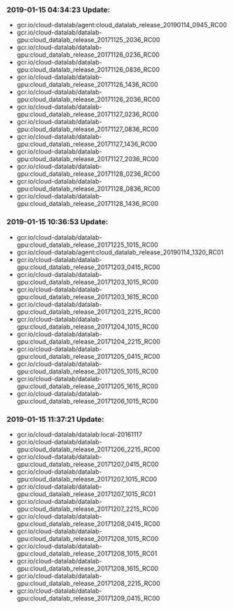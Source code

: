 ### 2019-01-15 04:34:23 Update:

- gcr.io/cloud-datalab/agent:cloud_datalab_release_20190114_0945_RC00
- gcr.io/cloud-datalab/datalab-gpu:cloud_datalab_release_20171125_2036_RC00
- gcr.io/cloud-datalab/datalab-gpu:cloud_datalab_release_20171126_0236_RC00
- gcr.io/cloud-datalab/datalab-gpu:cloud_datalab_release_20171126_0836_RC00
- gcr.io/cloud-datalab/datalab-gpu:cloud_datalab_release_20171126_1436_RC00
- gcr.io/cloud-datalab/datalab-gpu:cloud_datalab_release_20171126_2036_RC00
- gcr.io/cloud-datalab/datalab-gpu:cloud_datalab_release_20171127_0236_RC00
- gcr.io/cloud-datalab/datalab-gpu:cloud_datalab_release_20171127_0836_RC00
- gcr.io/cloud-datalab/datalab-gpu:cloud_datalab_release_20171127_1436_RC00
- gcr.io/cloud-datalab/datalab-gpu:cloud_datalab_release_20171127_2036_RC00
- gcr.io/cloud-datalab/datalab-gpu:cloud_datalab_release_20171128_0236_RC00
- gcr.io/cloud-datalab/datalab-gpu:cloud_datalab_release_20171128_0836_RC00
- gcr.io/cloud-datalab/datalab-gpu:cloud_datalab_release_20171128_1436_RC00
### 2019-01-15 10:36:53 Update:

- gcr.io/cloud-datalab/datalab-gpu:cloud_datalab_release_20171225_1015_RC00
- gcr.io/cloud-datalab/agent:cloud_datalab_release_20190114_1320_RC01
- gcr.io/cloud-datalab/datalab-gpu:cloud_datalab_release_20171203_0415_RC00
- gcr.io/cloud-datalab/datalab-gpu:cloud_datalab_release_20171203_1015_RC00
- gcr.io/cloud-datalab/datalab-gpu:cloud_datalab_release_20171203_1615_RC00
- gcr.io/cloud-datalab/datalab-gpu:cloud_datalab_release_20171203_2215_RC00
- gcr.io/cloud-datalab/datalab-gpu:cloud_datalab_release_20171204_1015_RC00
- gcr.io/cloud-datalab/datalab-gpu:cloud_datalab_release_20171204_2215_RC00
- gcr.io/cloud-datalab/datalab-gpu:cloud_datalab_release_20171205_0415_RC00
- gcr.io/cloud-datalab/datalab-gpu:cloud_datalab_release_20171205_1015_RC00
- gcr.io/cloud-datalab/datalab-gpu:cloud_datalab_release_20171205_1615_RC00
- gcr.io/cloud-datalab/datalab-gpu:cloud_datalab_release_20171206_1015_RC00
### 2019-01-15 11:37:21 Update:

- gcr.io/cloud-datalab/datalab:local-20161117
- gcr.io/cloud-datalab/datalab-gpu:cloud_datalab_release_20171206_2215_RC00
- gcr.io/cloud-datalab/datalab-gpu:cloud_datalab_release_20171207_0415_RC00
- gcr.io/cloud-datalab/datalab-gpu:cloud_datalab_release_20171207_1015_RC00
- gcr.io/cloud-datalab/datalab-gpu:cloud_datalab_release_20171207_1015_RC01
- gcr.io/cloud-datalab/datalab-gpu:cloud_datalab_release_20171207_2215_RC00
- gcr.io/cloud-datalab/datalab-gpu:cloud_datalab_release_20171208_0415_RC00
- gcr.io/cloud-datalab/datalab-gpu:cloud_datalab_release_20171208_1015_RC00
- gcr.io/cloud-datalab/datalab-gpu:cloud_datalab_release_20171208_1015_RC01
- gcr.io/cloud-datalab/datalab-gpu:cloud_datalab_release_20171208_1615_RC00
- gcr.io/cloud-datalab/datalab-gpu:cloud_datalab_release_20171208_2215_RC00
- gcr.io/cloud-datalab/datalab-gpu:cloud_datalab_release_20171209_0415_RC00
